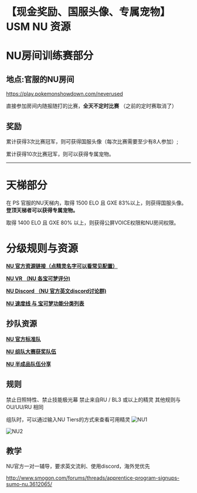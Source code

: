 # 【现金奖励、国服头像、专属宠物】USM NU 资源

# NU房间训练赛部分

## 地点:官服的NU房间

https://play.pokemonshowdown.com/neverused

直接参加房间内随报随打的比赛，**全天不定时比赛** （之前的定时赛取消了）

## 奖励

累计获得3次比赛冠军，则可获得国服头像（每次比赛需要至少有8人参加）;

累计获得10次比赛冠军，则可以获得专属宠物。

------

# 天梯部分

在 PS 官服的NU天梯内，取得 1500 ELO 且 GXE 83%以上，则获得国服头像。**登顶天梯者可以获得专属宠物。**

取得 1400 ELO 且 GXE 80% 以上，则获得公屏VOICE权限和NU房间权限。

# 分级规则与资源

[**NU 官方资源链接（点精灵名字可以看常见配置）**](http://www.smogon.com/dex/sm/formats/nu/)

[**NU VR （NU 各宝可梦评分)**](http://www.smogon.com/forums/threads/usum-nu-viability-rankings.3622107/)

[**NU Discord （NU 官方英文discord讨论群)**](https://discordapp.com/invite/QVXZ98U)

[**NU 速度线 与 宝可梦功能分类列表**](http://www.smogon.com/forums/threads/nu-speed-tiers-role-compendium.3606163/)

## 抄队资源

[**NU 官方标准队**](http://www.smogon.com/forums/threads/nu-sample-teams.3612396/)

[**NU 组队大赛获奖队伍**](http://www.smogon.com/forums/threads/usum-nu-teambuilding-competition-round-5-zangoose-submission-stage.3615491/#post-7516030)

[**NU 半成品队伍分享**](http://www.smogon.com/forums/threads/nu-bazaar-post-your-teams-here.3606112/page-3)

## 规则

禁止日照特性、禁止技能极光幕
禁止来自RU / BL3 或以上的精灵
其他规则与 OU/UU/RU 相同

组队时，可以通过输入NU Tiers的方式来查看可用精灵
![NU1](https://i.imgur.com/VebDnH0.png)

![NU2](https://i.imgur.com/Q8vwCmd.png)

## 教学

NU官方一对一辅导，要求英文流利、使用discord，海外党优先

http://www.smogon.com/forums/threads/apprentice-program-signups-sumo-nu.3612065/
